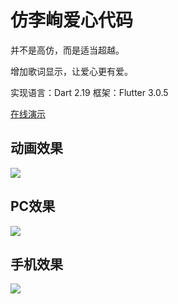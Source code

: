 # 仿李峋爱心代码

并不是高仿，而是适当超越。

增加歌词显示，让爱心更有爱。

实现语言：Dart 2.19
框架：Flutter 3.0.5

[在线演示](https://love.kingtous.cn)

## 动画效果
![](http://img.kingtous.cn/img/img.gif)

## PC效果
![](http://img.kingtous.cn/img/20221116161253.png)

## 手机效果
![](http://img.kingtous.cn/img/Screenshot_2022-11-16-16-07-08-924_com.tencent.mm.jpg)
